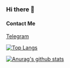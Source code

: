 ### Hi there 👋
#### Contact Me

[Telegram](https://t.me/pai_tokencore) 

[![Top Langs](https://github-readme-stats.vercel.app/api/top-langs/?username=paipaipaipai&layout=compact)](https://github.com/anuraghazra/github-readme-stats)

[![Anurag's github stats](https://github-readme-stats.vercel.app/api?username=paipaipaipai)](https://github.com/anuraghazra/github-readme-stats)
